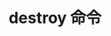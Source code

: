 ---
title: "destroy 命令"
linkTitle: "destroy 命令"
weight: 2
type: docs
description: > 
    子命令 destroy：销毁混沌实验
---